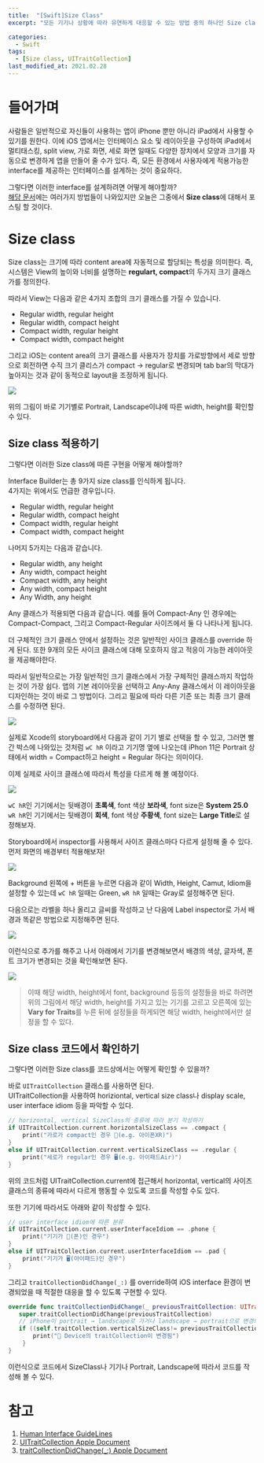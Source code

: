 ```yaml
---
title:  "[Swift]Size Class"
excerpt: "모든 기기나 상황에 따라 유연하게 대응할 수 있는 방법 중의 하나인 Size class에 대해서 알아보자."

categories:
  - Swift
tags:
  - [Size class, UITraitCollection]
last_modified_at: 2021.02.28
---
```


# 들어가며
사람들은 일반적으로 자신들이 사용하는 앱이 iPhone 뿐만 아니라 iPad에서 사용할 수 있기를 원한다.
이에 iOS 앱에서는 인터페이스 요소 및 레이아웃을 구성하여 iPad에서 멀티태스킹, split view, 가로 화면, 세로 화면 일때도 다양한 장치에서 모양과 크기를 자동으로 변경하게 앱을 만들어 줄 수가 있다. 
즉, 모든 환경에서 사용자에게 적용가능한 interface를 제공하는 인터페이스를 설계하는 것이 중요하다.

그렇다면 이러한 interface를 설계하려면 어떻게 해야할까? <br>
[해당 문서](https://developer.apple.com/design/human-interface-guidelines/ios/visual-design/adaptivity-and-layout/)에는 여러가지 방법들이 나와있지만 오늘은 그중에서 **Size class**에 대해서 포스팅 할 것이다.

# Size class
Size class는 크기에 따라 content area에 자동적으로 할당되는 특성을 의미한다.
즉, 시스템은 View의 높이와 너비를 설명하는 **regulart, compact**의 두가지 크기 클래스가를 정의한다. 

따라서 View는 다음과 같은 4가지 조합의 크기 클래스를 가질 수 있습니다.
- Regular width, regular height
- Regular width, compact height
- Compact width, regular height
- Compact width, compact height

그리고 iOS는 content area의 크기 클래스를 사용자가 장치를 가로방향에서 세로 방향으로 회전하면 
수직 크기 클리스가 compact → regular로 변경되며 tab bar의 막대가 높아지는 것과 같이 동적으로 layout을 조정하게 됩니다. 

![](https://images.velog.io/images/minni/post/e600d984-ba61-4761-aa60-4ef429fe3a7b/image.png) 

위의 그림이 바로 기기별로 Portrait, Landscape이냐에 따른 width, height를 확인할 수 있다. 


## Size class 적용하기
그렇다면 이러한 Size class에 따른 구현을 어떻게 해야할까?

Interface Builder는 총 9가지 size class를 인식하게 됩니다. <br>
4가지는 위에서도 언급한 경우입니다.
- Regular width, regular height
- Regular width, compact height
- Compact width, regular height
- Compact width, compact height

나머지 5가지는 다음과 같습니다.
- Regular width, any height
- Any width, compact height
- Compact width, any height
- Any width, compact height
- Any Width, any height

Any 클래스가 적용되면 다음과 같습니다. 예를 들어 Compact-Any 인 경우에는 Compact-Compact, 그리고 Compact-Regular 사이즈에서 둘 다 나타나게 됩니다. 

더 구체적인 크기 클래스 안에서 설정하는 것은 일반적인 사이크 클래스를 override 하게 된다. 
또한 9개의 모든 사이크 클래스에 대해 모호하지 않고 적응이 가능한 레이아웃을 제공해야한다.

따라서 일반적으로는 가장 일반적인 크기 클래스에서 가장 구체적인 클래스까지 작업하는 것이 가장 쉽다.
앱의 기본 레이아웃을 선택하고 Any-Any 클래스에서 이 레이아웃을 디자인하는 것이  바로 그 방법이다.
그리고 필요에 따라 다른 기준 또는 최종 크기 클래스를 수정하면 된다. 

![](https://images.velog.io/images/minni/post/f346b408-c6f4-47da-b26b-fc7bbb10ffcb/image.png) 

실제로 Xcode의 storyboard에서 다음과 같이 기기 별로 선택을 할 수 있고, 
그러면 빨간 박스에 나와있는 것처럼 `wC hR` 이라고 기기명 옆에 나오는데 
iPhon 11은 Portrait 상태에서 width = Compact하고 height = Regular 하다는 의미이다. 

이제 실제로 사이크 클래스에 따라서 특성을 다르게 해 볼 예정이다. 

![](https://images.velog.io/images/minni/post/1802a41f-3683-4146-ad46-cfdee26bdfb9/image.png) 

`wC hR`인 기기에서는 뒷배경이 **초록색**, font 색상 **보라색**, font size은 **System 25.0** <br>
`wR hR`인 기기에서는 뒷배경이 **회색**, font 색상 **주황색**, font size는 **Large Title**로 설정해보자.

Storyboard에서 inspector를 사용해서 사이즈 클래스마다 다르게 설정해 줄 수 있다. <br>
먼저 화면의 배경부터 적용해보자! 

![](https://images.velog.io/images/minni/post/9d846516-1ba7-429d-aee6-aeb09beea458/image.png) 

Background 왼쪽에 + 버튼을 누르면 다음과 같이 Width, Height, Camut, Idiom을 설정할 수 있는데
`wC hR` 일때는 Green, `wR hR` 일때는 Gray로 설정해주면 된다. 

다음으로는 라벨을 하나 올리고 글씨를 작성하고 난 다음에 Label inspector로 가서 배경과 똑같은 방법으로 지정해주면 된다. 

![](https://images.velog.io/images/minni/post/b400191a-bace-4771-90d8-773526f5a262/image.png) 

이런식으로 추가를 해주고 나서 아래에서 기기를 변경해보면서 배경의 색상, 글자색, 폰트 크기가 변경되는 것을 확인해보면 된다. 


![](https://images.velog.io/images/minni/post/e9d55013-5159-4ad0-b4a7-5a2bb9e15725/image.png) 

> 이때 해당 width, height에서 font, background 등등의 설정들을 바로 하려면 위의 그림에서 해당 width, height를 가지고 있는 기기를 고르고 오른쪽에 있는 **Vary for Traits**를 누른 뒤에 설정들을 하게되면 해당 width, height에서만 설정을 할 수 있다. 


## Size class 코드에서 확인하기
그렇다면 이러한 Size class를 코드상에서는 어떻게 확인할 수 있을까?

바로 `UITraitCollection` 클래스를 사용하면 된다. <br>
UITraitCollection을 사용하여 horiziontal, vertical size class나 display scale, user interface idiom 등을 파악할 수 있다. 

```swift
// horizontal, vertical SizeClass의 종류에 따라 분기 작성하기
if UITraitCollection.current.horizontalSizeClass == .compact {
    print("가로가 compact인 경우 📱(e.g. 아이폰XR)")
}
else if UITraitCollection.current.verticalSizeClass == .regular {
    print("세로가 regular인 경우 🖥(e.g. 아이패드Air)")
}
```
위의 코드처럼 UITraitCollection.current에 접근해서 horizontal, vertical의 사이즈 클래스의 종류에 따라서 다르게 행동할 수 있도록 코드를 작성할 수도 있다. 

또한 기기에 따라서도 아래와 같이 작성할 수 있다. 
```swift
// user interface idiom에 따른 분류
if UITraitCollection.current.userInterfaceIdiom == .phone {
    print("기기가 📱(폰)인 경우")
}
else if UITraitCollection.current.userInterfaceIdiom == .pad {
    print("기기가 🖥(아이패드)인 경우")
}
```
그리고 `traitCollectionDidChange(_:)` 를 override하여 iOS interface 환경이 변경되었을 때 
적절한 대응을 할 수 있도록 구현할 수 있다. 
```swift
override func traitCollectionDidChange(_ previousTraitCollection: UITraitCollection?) {
   super.traitCollectionDidChange(previousTraitCollection)
   // iPhone이 portrait → landscape로 가거나 landscape → portrait으로 변경되는 경우
   if ((self.traitCollection.verticalSizeClass!= previousTraitCollection!.verticalSizeClass) || (self.traitCollection.horizontalSizeClass != previousTraitCollection!.horizontalSizeClass)) {
       print("🙋 Device의 traitCollection이 변경됨")
    }
}
```
 
이런식으로 코드에서 SizeClass나 기기나 Portrait, Landscape에 따라서 코드를 작성해 볼 수 있다. 


# 참고
1. [Human Interface GuideLines](https://developer.apple.com/design/human-interface-guidelines/ios/visual-design/adaptivity-and-layout/) <br>
2. [UITraitCollection Apple Document](https://developer.apple.com/documentation/uikit/uitraitcollection) <br>
3. [traitCollectionDidChange(\_:) Apple Document](https://developer.apple.com/documentation/uikit/uitraitenvironment/1623516-traitcollectiondidchange) <br>